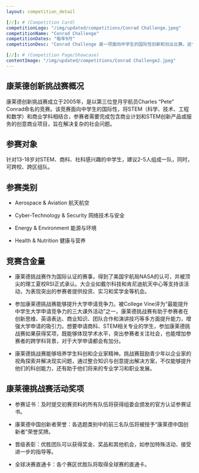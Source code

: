 ```yaml
---
layout: competition_detail

[//]: # (Competition Card)
competitionLogo: "/img/updated/competitions/Conrad Challenge.jpeg"
competitionName: "Conrad Challenge"
competitionDates: "每年9月"
competitionDesc: "Conrad Challenge 是一项面向中学生的国际性创新和创业比赛。这个比赛鼓励学生们利用STEM（科学、技术、工程和数学）原理，解决现实世界的挑战。"

[//]: # (Competition Page/Showcase)
contentImage: "/img/updated/competitions/Conrad Challenge2.jpeg"
---
```


## 康莱德创新挑战赛概况

康莱德创新挑战赛成立于2005年，是以第三位登月宇航员Charles “Pete” Conrad命名的竞赛。该竞赛面向中学生的国际性，将STEM（科学、技术、工程和数学）和商业学科相结合，参赛者需要完成包含商业计划和STEM创新产品或服务的创意商业项目，旨在解决复杂的社会问题。

## 参赛对象

针对13-18岁对STEM、商科、社科感兴趣的中学生，建议2-5人组成一队，同时，可跨校、跨区组队。

## 参赛类别

+ Aerospace & Aviation 航天航空

+ Cyber-Technology & Security 网络技术与安全

+ Energy & Environment 能源与环境

+ Health & Nutrition 健康与营养

## 竞赛含金量

+ 康莱德挑战赛作为国际认证的赛事，得到了美国宇航局NASA的认可，并被顶尖的理工夏校RSI正式承认。大企业如戴尔科技和肯尼迪航天中心等支持该活动，为表现突出的参赛者提供投资、实习和奖学金等机会。

+ 参加康莱德挑战赛能够提升大学申请竞争力。被College Vine评为“最能提升中学生大学申请竞争力的三大课外活动”之一，康莱德挑战赛有助于参赛者在创新思维、英语表达、商业知识、团队合作和演讲技巧等多方面提升能力，增强大学申请的吸引力。想要申请商科、STEM相关专业的学生，参加康莱德挑战赛如果获得奖项，既能够体现学术水平，突出参赛者关注社会，也能增加参赛者的跨学科背景，对于大学申请都会有加分。

+ 康莱德挑战赛能够培养学生科创和企业家精神。挑战赛鼓励青少年以企业家的视角探索并解决现实问题，通过整合知识与创意提出解决方案，不仅能够提升他们的科创能力，还有助于他们将来的专业学习和职业发展。

## 康莱德挑战赛活动奖项

+ 参赛证书：及时提交初赛资料的所有队伍将获得组委会颁发的官方认证参赛证书。

+ 康莱德中国创新者荣誉：各选题类别中的前三名队伍将被授予“康莱德中国创新者”荣誉奖牌。

+ 晋级表彰：优胜团队可以获得奖金、奖品和其他机会，如参加特殊活动、接受进一步的指导等。

+ 全球决赛直通卡：各个赛区优胜队将取得全球赛的直通卡。




